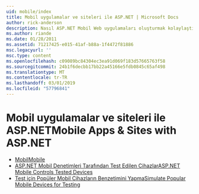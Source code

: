 ```yaml
---
uid: mobile/index
title: Mobil uygulamalar ve siteleri ile ASP.NET | Microsoft Docs
author: rick-anderson
description: Nasıl ASP.NET Mobil Web uygulamaları oluşturmak kolaylaştırdığını öğrenin
ms.author: riande
ms.date: 01/28/2011
ms.assetid: 71217425-e015-41af-b88a-1f4472f81886
msc.legacyurl: ''
msc.type: content
ms.openlocfilehash: c09089bc84304ec3ea91d069f183d57665763f58
ms.sourcegitcommit: 24b1f6decbb17bb22a45166e5fdb0845c65af498
ms.translationtype: MT
ms.contentlocale: tr-TR
ms.lasthandoff: 03/01/2019
ms.locfileid: "57796841"
---
```

<a name="mobile-apps--sites-with-aspnet"></a><span data-ttu-id="a8741-103">Mobil uygulamalar ve siteleri ile ASP.NET</span><span class="sxs-lookup"><span data-stu-id="a8741-103">Mobile Apps & Sites with ASP.NET</span></span>
====================
- [<span data-ttu-id="a8741-104">Mobil</span><span class="sxs-lookup"><span data-stu-id="a8741-104">Mobile</span></span>](overview.md)
- [<span data-ttu-id="a8741-105">ASP.NET Mobil Denetimleri Tarafından Test Edilen Cihazlar</span><span class="sxs-lookup"><span data-stu-id="a8741-105">ASP.NET Mobile Controls Tested Devices</span></span>](tested-devices.md)
- [<span data-ttu-id="a8741-106">Test için Popüler Mobil Cihazların Benzetimini Yapma</span><span class="sxs-lookup"><span data-stu-id="a8741-106">Simulate Popular Mobile Devices for Testing</span></span>](device-simulators.md)
